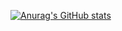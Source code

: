 [![Anurag's GitHub stats](https://github-readme-stats.vercel.app/api?username=a1pha)](https://github.com/anuraghazra/github-readme-stats)

<!---
a1pha/a1pha is a ✨ special ✨ repository because its `README.md` (this file) appears on your GitHub profile.
You can click the Preview link to take a look at your changes.
--->
